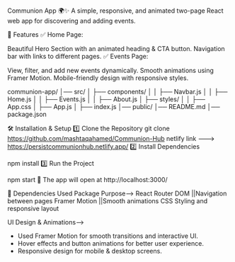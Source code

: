 Communion App 🌍✨
A simple, responsive, and animated two-page React web app for discovering and adding events.


🚀 Features
✅ Home Page:

Beautiful Hero Section with an animated heading & CTA button.
Navigation bar with links to different pages.
✅ Events Page:

View, filter, and add new events dynamically.
Smooth animations using Framer Motion.
Mobile-friendly design with responsive styles.


communion-app/
│── src/
│   ├── components/
│   │   ├── Navbar.js
│   │   ├── Home.js
│   │   ├── Events.js 
│   │   ├── About.js
│   ├── styles/
│   │   ├── App.css
│   ├── App.js
│   ├── index.js
│── public/
│── README.md
│── package.json



🛠 Installation & Setup
1️⃣ Clone the Repository
git clone https://github.com/mashtaqahamed/Communion-Hub
netlify link ---> https://persistcommunionhub.netlify.app/
2️⃣ Install Dependencies

npm install
3️⃣ Run the Project

npm start
🔹 The app will open at http://localhost:3000/


📌 Dependencies Used
Package	Purpose-->
React Router DOM	||Navigation between pages
Framer Motion	    ||Smooth animations
CSS	Styling and responsive layout

 UI Design & Animations-->
- Used Framer Motion for smooth transitions and interactive UI.
- Hover effects and button animations for better user experience.
- Responsive design for mobile & desktop screens.